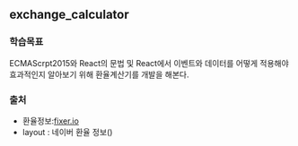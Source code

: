 ## exchange_calculator

### 학습목표 
ECMAScrpt2015와 React의 문법 및 React에서 이벤트와 데이터를 어떻게 적용해야 효과적인지 알아보기 위해 환율계산기를 개발을 해본다.

### 출처
- 환율정보:[fixer.io](http://fixer.io/)
- layout : 네이버 환율 정보()